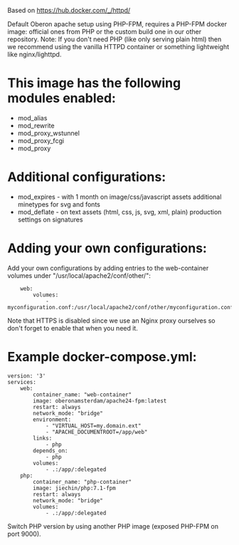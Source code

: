 Based on https://hub.docker.com/_/httpd/

Default Oberon apache setup using PHP-FPM, requires a PHP-FPM docker image: official ones from PHP or the custom build one in our other repository.
Note: If you don't need PHP (like only serving plain html) then we recommend using the vanilla HTTPD container or something lightweight like nginx/lighttpd.

# This image has the following modules enabled:
* mod_alias
* mod_rewrite
* mod_proxy_wstunnel
* mod_proxy_fcgi
* mod_proxy

# Additional configurations:
* mod_expires - with 1 month on image/css/javascript assets additional minetypes for svg and fonts
* mod_deflate - on text assets (html, css, js, svg, xml, plain) production settings on signatures

# Adding your own configurations:
Add your own configurations by adding entries to the web-container volumes under "/usr/local/apache2/conf/other/":
```
    web:
        volumes:
            - myconfiguration.conf:/usr/local/apache2/conf/other/myconfiguration.conf
```

Note that HTTPS is disabled since we use an Nginx proxy ourselves so don't forget to enable that when you need it.

# Example docker-compose.yml:

```
version: '3'
services:
    web:
        container_name: "web-container"
        image: oberonamsterdam/apache24-fpm:latest
        restart: always
        network_mode: "bridge"
        environment:
            - "VIRTUAL_HOST=my.domain.ext"
            - "APACHE_DOCUMENTROOT=/app/web"
        links:
            - php
        depends_on:
            - php
        volumes:
            - .:/app/:delegated
    php:
        container_name: "php-container"
        image: jiechin/php:7.1-fpm
        restart: always
        network_mode: "bridge"
        volumes:
            - .:/app/:delegated
```

Switch PHP version by using another PHP image (exposed PHP-FPM on port 9000).